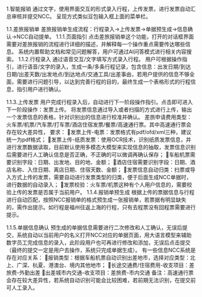 1.智能报销
通过文字，使用界面交互的形式录入行程，上传发票，进行发票自动汇总审核并提交NCC。
呈现方式类似豆包输入框上面的菜单栏。

1.1.差旅报销单
差旅报销单生成流程：行程录入->上传发票->单据预生成->信息确认->NCC自动提单。
1.1.1.页面指引
点击差旅报销单这个功能，打开的对话框界面需要对差旅报销的流程进行详细的描述，并解释每一个操作重点需要传达哪些信息。
系统内置帮助文档和常见问题解答，用户可通过AI问答模式进行相关内容搜索。
1.1.2.行程录入
通过语音交互/文字填写方式录入行程。
用户可根据操作指引，进行语音/文字的录入，生成一条/多条行程记录，包含信息：出发日期/到达日期/出差天数/出发地点/到达地点/交通工具/出差事由，若用户提供的信息不够全面，需要进行问题引导，以达到完善行程的目的，最终生成一个表格形式的行程信息，指引用户进行确认。

1.1.3.上传发票
用户完成行程录入后，自动进行下一阶段操作指引。点击即可进入下一阶段操作：发票上传。
将发票信息通过导入或者扫描的方式进行上传，输出一个发票信息的表格，针对识别出的信息进行校准并确认。
差旅申请费用类型：火车票/机票/汽车票/打车票/酒店住宿发票/餐票/高速通行票。其中高速通行票会存在较大差异性，
要求：
发票上传-电票：发票格式有pdf/ofd/xml三种，建议统一为pdf格式；
发票上传-纸质发票：使用OCR技术，识别纸质发票信息，并进行发票数据读取，目前默认使用多模态大模型来实现信息的抽取，发票信息识别后需要进行人工确认信息是否正确，不正确的可以微调再确认保存；
车船机票需要识别字段：日期、出发地、目的地、金额；
酒店住宿需要识别字段：日期、酒店名称、入住日期、离店日期、住宿天数、金额；
发票信息自动归类：扫票或导入方式上传的发票，需要自动进行发票类型的归类，便于后面生成NCC单据时，进行数据的自动录入；
发票校验：火车票/机票这种有个人用户信息的，需要校验上传的发票是否属于当前用户。
1.1.4.报销单预生成
根据上传的票据信息与行程进行自动匹配，按照NCC报销单的格式预生成一张报销单，若票据有明显缺失的，需作出提示。如行程是福州往返上海的行程，只有去程票没有回程票需要进行提示。

1.1.5.单据信息确认
预生成的单据信息需要进行二次修改和人工确认，无误后提交，系统自动以当前用户的名义打开NCC对应的单据页面，用大语言模型来辅助数字员工完成信息的录入，此阶段用户也可再进行修改和添加，无误后点击提交（最终的提交一定是用户去操作，系统只完成单据生成）。
有一些信息NCC系统是存在对应关系：
报销类型：根据车船机票自动识别出差地市，选择对应类型：北上、广深、杭夏、港澳台、境内其他地市；
长途交通费/住宿费用-收支项目：差旅费-外勤出差
出差城市内交通-收支项目：差旅费-市内交通
备注：高速通行票会存在较大差异性，若系统自动识别可能会比较困难，若前期无法识别，在提交前可人工录入。